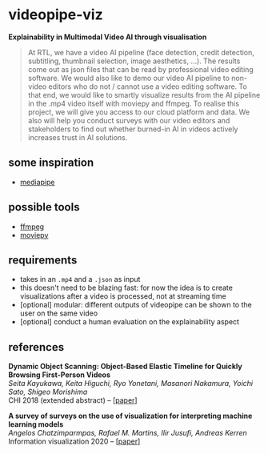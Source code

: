 # videopipe-viz

**Explainability in Multimodal Video AI through visualisation**

> At RTL, we have a video AI pipeline (face detection, credit detection, subtitling, thumbnail selection, image aesthetics, …). The results come out as json files that can be read by professional video editing software. We would also like to demo our video AI pipeline to non-video editors who do not / cannot use a video editing software. To that end, we would like to smartly visualize results from the AI pipeline in the .mp4 video itself with moviepy and ffmpeg.
> To realise this project, we will give you access to our cloud platform and data. We also will help you conduct surveys with our video editors and stakeholders to find out whether burned-in AI in videos actively increases trust in AI solutions.

## some inspiration

- [mediapipe](https://github.com/google/mediapipe)

## possible tools

- [ffmpeg](https://ffmpeg.org/)
- [moviepy](https://zulko.github.io/moviepy/)

## requirements

- takes in an `.mp4` and a `.json` as input
- this doesn't need to be blazing fast: for now the idea is to create visualizations after a video is processed, not at streaming time 
- [optional] modular: different outputs of videopipe can be shown to the user on the same video  
- [optional] conduct a human evaluation on the explainability aspect


## references

**Dynamic Object Scanning: Object-Based Elastic Timeline for Quickly Browsing First-Person Videos**  
*Seita Kayukawa, Keita Higuchi, Ryo Yonetani, Masanori Nakamura, Yoichi Sato, Shigeo Morishima*  
CHI 2018 (extended abstract) – [[paper](https://dl.acm.org/doi/pdf/10.1145/3170427.3186501)]

**A survey of surveys on the use of visualization for interpreting machine learning models**  
*Angelos Chatzimparmpas, Rafael M. Martins, Ilir Jusufi, Andreas Kerren*  
Information visualization 2020 – [[paper](https://journals.sagepub.com/doi/10.1177/1473871620904671)]
